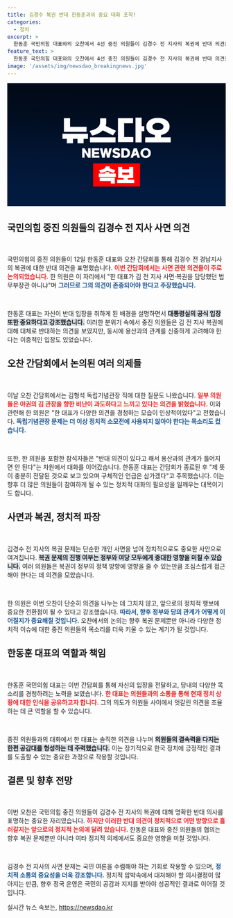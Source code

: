 ```yaml
---
title: 김경수 복권 반대 한동훈과의 중요 대화 포착!
categories:
  - 정치
excerpt: >
  한동훈 국민의힘 대표와의 오찬에서 4선 중진 의원들이 김경수 전 지사의 복권에 반대 의견을 모은 가운데, 한 대표가 사면 책임자로서의 견해를 전달하며 복권 논의의 긴장감을 드러냈다. 과연 용산은 이 목소리를 어떻게 수용할까?
feature_text: >
  한동훈 국민의힘 대표와의 오찬에서 4선 중진 의원들이 김경수 전 지사의 복권에 반대 의견을 모은 가운데, 한 대표가 사면 책임자로서의 견해를 전달하며 복권 논의의 긴장감을 드러냈다. 과연 용산은 이 목소리를 어떻게 수용할까?
image: '/assets/img/newsdao_breakingnews.jpg'
---
```


<p><img src="/assets/img/newsdao_breakingnews.jpg" alt="koreaapp 속보" /></p>

<h2 data-ke-size="size26">국민의힘 중진 의원들의 김경수 전 지사 사면 의견</h2>

<p data-ke-size="size16">&nbsp;</p>

<p>국민의힘의 중진 의원들이 12일 한동훈 대표와 오찬 간담회를 통해 김경수 전 경남지사의 복권에 대한 반대 의견을 표명했습니다. <b><span style="color: #ee2323;">이번 간담회에서는 사면 관련 의견들이 주로 논의되었습니다.</span></b> 한 의원은 이 자리에서 "한 대표가 김 전 지사 사면·복권을 담당했던 법무부장관 아니냐"며 <b><span style="color: #1a5490;">그러므로 그의 의견이 존중되어야 한다고 주장했습니다.</span></b> </p>

<p data-ke-size="size16">&nbsp;</p>

<p>한동훈 대표는 자신이 반대 입장을 취하게 된 배경을 설명하면서 <b><span style="background-color: #21538527;">대통령실의 공식 입장 또한 중요하다고 강조했습니다.</span></b> 이러한 분위기 속에서 중진 의원들은 김 전 지사 복권에 대해 대체로 반대하는 의견을 보였지만, 동시에 용산과의 관계를 신중하게 고려해야 한다는 이중적인 입장도 있었습니다. </p>

<h2 data-ke-size="size26">오찬 간담회에서 논의된 여러 의제들</h2>

<p data-ke-size="size16">&nbsp;</p>

<p>이날 오찬 간담회에서는 김형석 독립기념관장 직에 대한 질문도 나왔습니다. <b><span style="color: #ee2323;">일부 의원들은 야권의 김 관장을 향한 비난이 과도하다고 느끼고 있다는 의견을 밝혔습니다.</span></b> 이와 관련해 한 의원은 "한 대표가 다양한 의견을 경청하는 모습이 인상적이었다"고 전했습니다. <b><span style="color: #1a5490;">독립기념관장 문제는 더 이상 정치적 소모전에 사용되지 않아야 한다는 목소리도 컸습니다.</span></b></p>

<p data-ke-size="size16">&nbsp;</p>

<p>또한, 한 의원을 포함한 참석자들은 "반대 의견이 있다고 해서 용산과의 관계가 틀어지면 안 된다"는 차원에서 대화를 이어갔습니다. 한동훈 대표는 간담회가 종료된 후 "제 뜻이 충분히 전달된 것으로 보고 있으며 구체적인 언급은 삼가겠다"고 주목했습니다. 이는 향후 더 많은 의원들이 참여하게 될 수 있는 정치적 대화의 필요성을 일깨우는 대목이기도 합니다. </p>

<h2 data-ke-size="size26">사면과 복권, 정치적 파장</h2>

<p data-ke-size="size16">&nbsp;</p>

<p>김경수 전 지사의 복권 문제는 단순한 개인 사면을 넘어 정치적으로도 중요한 사안으로 여겨집니다. <b><span style="background-color: #21538527;">복권 문제의 진행 여부는 정부와 여당 모두에게 중대한 영향을 미칠 수 있습니다.</span></b> 여러 의원들은 복권이 정부의 정책 방향에 영향을 줄 수 있는만큼 조심스럽게 접근해야 한다는 데 의견을 모았습니다. </p>

<p data-ke-size="size16">&nbsp;</p>

<p>한 의원은 이번 오찬이 단순히 의견을 나누는 데 그치지 않고, 앞으로의 정치적 행보에 중요한 전환점이 될 수 있다고 강조했습니다. <b><span style="color: #1a5490;">따라서, 향후 정부와 당의 관계가 어떻게 이어질지가 중요해질 것입니다.</span></b> 오찬에서의 논의는 향후 복권 문제뿐만 아니라 다양한 정치적 이슈에 대한 중진 의원들의 목소리를 더욱 키울 수 있는 계기가 될 것입니다. </p>

<h2 data-ke-size="size26">한동훈 대표의 역할과 책임</h2>

<p data-ke-size="size16">&nbsp;</p>

<p>한동훈 국민의힘 대표는 이번 간담회를 통해 자신의 입장을 전달하고, 당내의 다양한 목소리를 경청하려는 노력을 보였습니다. <b><span style="color: #ee2323;">한 대표는 의원들과의 소통을 통해 현재 정치 상황에 대한 인식을 공유하고자 합니다.</span></b> 그의 의도가 의원들 사이에서 엇갈린 의견을 조율하는 데 큰 역할을 할 수 있습니다.</p>

<p data-ke-size="size16">&nbsp;</p>

<p>중진 의원들과의 대화에서 한 대표는 솔직한 의견을 나누며 <b><span style="background-color: #21538527;">의원들의 결속력을 다지는 한편 공감대를 형성하는 데 주력했습니다.</span></b> 이는 장기적으로 한국 정치에 긍정적인 결과를 도출할 수 있는 중요한 과정으로 작용할 것입니다. </p>

<h2 data-ke-size="size26">결론 및 향후 전망</h2>

<p data-ke-size="size16">&nbsp;</p>

<p>이번 오찬은 국민의힘 중진 의원들이 김경수 전 지사의 복권에 대해 명확한 반대 의사를 표명하는 중요한 자리였습니다. <b><span style="color: #ee2323;">하지만 이러한 반대 의견이 정치적으로 어떤 방향으로 흘러갈지는 앞으로의 정치적 논의에 달려 있습니다.</span></b> 한동훈 대표와 중진 의원들의 협의는 향후 복권 문제뿐만 아니라 여타 정치적 의제에서도 중요한 영향을 미칠 것입니다.</p>

<p data-ke-size="size16">&nbsp;</p>

<p>김경수 전 지사의 사면 문제는 국민 여론을 수렴해야 하는 기회로 작용할 수 있으며, <b><span style="color: #1a5490;">정치적 소통의 중요성을 더욱 강조합니다.</span></b> 정치적 압박속에서 대처해야 할 의사결정이 많아지는 만큼, 향후 정국 운영은 국민의 공감과 지지를 받아야 성공적인 결과로 이어질 것입니다.</p>
실시간 뉴스 속보는, <a href="https://newsdao.kr" rel="dofollow">https://newsdao.kr</a>


